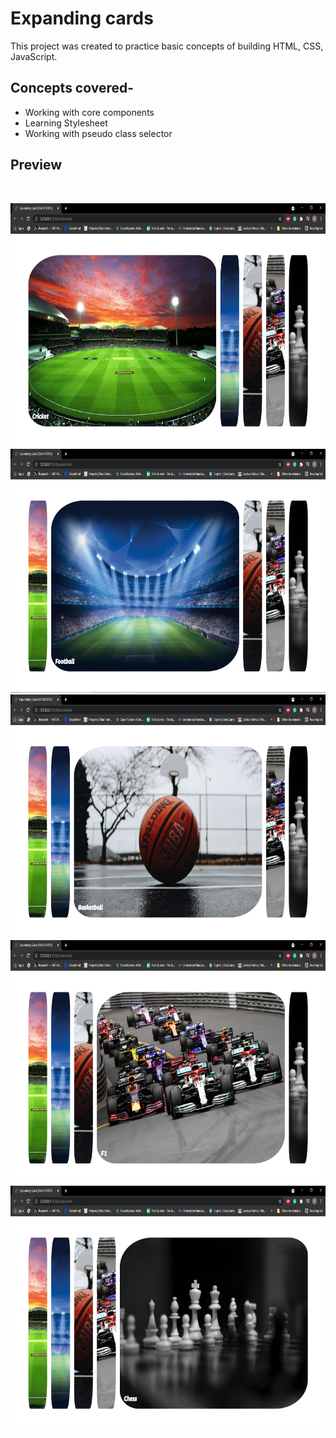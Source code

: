 # Expanding cards
This project was created to practice basic concepts of building HTML, CSS, JavaScript.
## Concepts covered-
* Working with core components
* Learning Stylesheet
* Working with pseudo class selector

## Preview
<br>
<p>
<img height="390" src="screenshot/ss1.PNG" >
<br>
<img height="390" src="screenshot/ss2.PNG" >
<br>
<img height="390" src="screenshot/ss3.PNG" >
<br>
<img height="390" src="screenshot/ss4.PNG" >
<br>
<img height="390" src="screenshot/ss5.PNG" >
<br>
</p>


